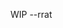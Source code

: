 WIP --rrat

<!---
rottaNet/rottaNet is a ✨ special ✨ repository because its `README.md` (this file) appears on your GitHub profile.
You can click the Preview link to take a look at your changes.
--->
